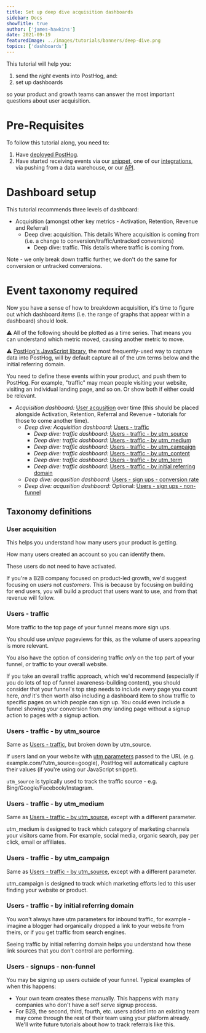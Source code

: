 ```yaml
---
title: Set up deep dive acquisition dashboards
sidebar: Docs
showTitle: true
author: ['james-hawkins']
date: 2021-09-19
featuredImage: ../images/tutorials/banners/deep-dive.png
topics: ['dashboards']
---
```


This tutorial will help you:

1. send the _right_ events into PostHog, and:
1. set up dashboards

so your product and growth teams can answer the most important questions about user acquisition.

# Pre-Requisites

To follow this tutorial along, you need to:

1. Have [deployed PostHog](/docs/deployment).
1. Have started receiving events via our [snippet](/docs/integrate/client/js), one of our [integrations](/docs/integrate), via pushing from a data warehouse, or our [API](/docs/api).

# Dashboard setup

This tutorial recommends three levels of dashboard:

- Acquisition (amongst other key metrics - Activation, Retention, Revenue and Referral)
  - Deep dive: acquisition. This details Where acquisition is coming from (i.e. a change to conversion/traffic/untracked conversions)
    - Deep dive: traffic. This details where traffic is coming from.

Note - we only break down traffic further, we don't do the same for conversion or untracked conversions.

# Event taxonomy required

Now you have a sense of how to breakdown acquisition, it's time to figure out which dashboard _items_ (i.e. the range of graphs that appear within a dashboard) should look.

⚠️ All of the following should be plotted as a time series. That means you can understand which metric moved, causing another metric to move.

⚠️ [PostHog's JavaScript library](../docs/integrate/client/js), the most frequently-used way to capture data into PostHog, will by default capture all of the utm terms below and the initial referring domain.

You need to define these events within your product, and push them to PostHog. For example, "traffic" may mean people visiting your website, visiting an individual landing page, and so on. Or show both if either could be relevant.

- _Acquisition dashboard:_ [User acqusition](#user-acquisition) over time (this should be placed alongside Activation, Retention, Referral and Revenue - tutorials for those to come another time).
  - _Deep dive: Acquisition dashboard:_ [Users - traffic](#users--traffic)
    - _Deep dive: traffic dashboard:_ [Users - traffic - by utm_source](#users--traffic--by-utmsource)
    - _Deep dive: traffic dashboard:_ [Users - traffic - by utm_medium](#users--traffic--by-utmmedium)
    - _Deep dive: traffic dashboard:_ [Users - traffic - by utm_campaign]((#users--traffic--by-utmcampaign))
    - _Deep dive: traffic dashboard:_ [Users - traffic - by utm_content]((#users--traffic--by-utmcontent))
    - _Deep dive: traffic dashboard:_ [Users - traffic - by utm_term](#users--traffic--by-utmterm)
    - _Deep dive: traffic dashboard:_ [Users - traffic - by initial referring domain](#users--traffic--by-initial-referring-domain)
  - _Deep dive: acqusition dashboard:_ [Users - sign ups - conversion rate](#users--sign-ups--conversion-rate)
  - _Deep dive: acqusition dashboard:_ Optional: [Users - sign ups - non-funnel](#users--signups--nonfunnel)
 
## Taxonomy definitions

### User acquisition

This helps you understand how many users your product is getting.

How many users created an account so you can identify them.

These users do not need to have activated.

If you're a B2B company focused on product-led growth, we'd suggest focusing on _users_ not _customers_. This is because by focusing on building for end users, you will build a product that users want to use, and from that revenue will follow.

### Users - traffic

More traffic to the top page of your funnel means more sign ups.

You should use _unique_ pageviews for this, as the volume of users appearing is more relevant.

You also have the option of considering traffic _only_ on the top part of your funnel, _or_ traffic to your overall website.

If you take an overall traffic approach, which we'd recommend (especially if you do lots of top of funnel awareness-building content), you should consider that your funnel's top step needs to include _every_ page you count here, _and_ it's then worth also including a dashboard item to show traffic to specific pages on which people can sign up. You could even include a funnel showing your conversion from _any_ landing page without a signup action to pages _with_ a signup action.

### Users - traffic - by utm_source

Same as [Users - traffic](#users--traffic), but broken down by utm_source.

If users land on your website with [utm parameters](https://blog.hootsuite.com/how-to-use-utm-parameters/) passed to the URL (e.g. example.com/?utm_source=google), PostHog will automatically capture their values (if you're using our JavaScript snippet).

`utm_source` is typically used to track the traffic source - e.g. Bing/Google/Facebook/Instagram.

### Users - traffic - by utm_medium

Same as [Users - traffic - by utm_source](#users--traffic--by-utmsource), except with a different parameter.

utm_medium is designed to track which category of marketing channels your visitors came from. For example, social media, organic search, pay per click, email or affiliates.

### Users - traffic - by utm_campaign

Same as [Users - traffic - by utm_source](#users--traffic--by-utmsource), except with a different parameter.

utm_campaign is designed to track which marketing efforts led to this user finding your website or product.

### Users - traffic - by initial referring domain

You won't always have utm parameters for inbound traffic, for example - imagine a blogger had organically dropped a link to your website from theirs, or if you get traffic from search engines.

Seeing traffic by initial referring domain helps you understand how these link sources that you don't control are performing.

### Users - signups - non-funnel

You may be signing up users outside of your funnel. Typical examples of when this happens:

* Your own team creates these manually. This happens with many companies who don't have a self serve signup process.
* For B2B, the second, third, fourth, etc. users added into an existing team may come through the rest of their team using your platform already. We'll write future tutorials about how to track referrals like this.
